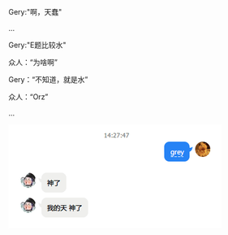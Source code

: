 Gery:"啊，天蠢"

...

Gery:"E题比较水"

众人：“为啥啊”

Gery：“不知道，就是水”

众人：“Orz”

...

![grey2](assert/grey2.png)
